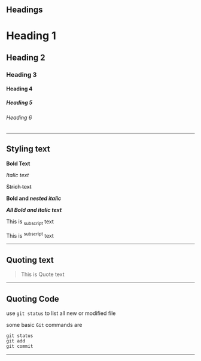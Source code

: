 ## Headings

# Heading 1
## Heading 2
### Heading 3
#### Heading 4
##### Heading 5
###### Heading 6

---

## Styling text

**Bold Text**

*Italic text*

~~Strich text~~

**Bold and _nested italic_**

***All Bold and italic text***

This is <sub>subscript</sub> text

This is <sup>subscript</sup> text

---

## Quoting text

> This is Quote text

---

## Quoting Code

use `git status` to list all new or modified file

some basic `Git` commands are
```
git status
git add
git commit
```

---